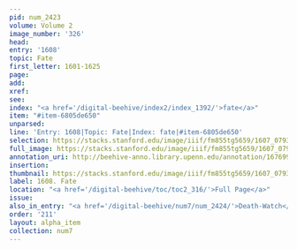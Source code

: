 ```yaml
---
pid: num_2423
volume: Volume 2
image_number: '326'
head:
entry: '1608'
topic: Fate
first_letter: 1601-1625
page:
add:
xref:
see:
index: "<a href='/digital-beehive/index2/index_1392/'>fate</a>"
item: "#item-6805de650"
unparsed:
line: 'Entry: 1608|Topic: Fate|Index: fate|#item-6805de650'
selection: https://stacks.stanford.edu/image/iiif/fm855tg5659/1607_0793/823,2144,2982,572/full/0/default.jpg
full_image: https://stacks.stanford.edu/image/iiif/fm855tg5659/1607_0793/full/full/0/default.jpg
annotation_uri: http://beehive-anno.library.upenn.edu/annotation/1676999457992
insertion:
thumbnail: https://stacks.stanford.edu/image/iiif/fm855tg5659/1607_0793/823,2144,600,180/250,/0/default.jpg
label: 1608. Fate
location: "<a href='/digital-beehive/toc/toc2_316/'>Full Page</a>"
issue:
also_in_entry: "<a href='/digital-beehive/num7/num_2424/'>Death-Watch</a>"
order: '211'
layout: alpha_item
collection: num7
---
```

